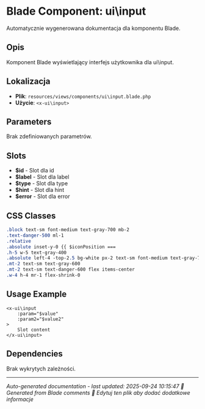 # Blade Component: ui\input

Automatycznie wygenerowana dokumentacja dla komponentu Blade.

## Opis
Komponent Blade wyświetlający interfejs użytkownika dla ui\input.

## Lokalizacja
- **Plik**: `resources/views/components/ui\input.blade.php`
- **Użycie**: `<x-ui\input>`

## Parameters
Brak zdefiniowanych parametrów.

## Slots
- **$id** - Slot dla id
- **$label** - Slot dla label
- **$type** - Slot dla type
- **$hint** - Slot dla hint
- **$error** - Slot dla error

## CSS Classes
```css
.block text-sm font-medium text-gray-700 mb-2
.text-danger-500 ml-1
.relative
.absolute inset-y-0 {{ $iconPosition === 
.h-5 w-5 text-gray-400
.absolute left-4 -top-2.5 bg-white px-2 text-sm font-medium text-gray-700 transition-all duration-200
.mt-2 text-sm text-gray-600
.mt-2 text-sm text-danger-600 flex items-center
.w-4 h-4 mr-1 flex-shrink-0
```

## Usage Example
```blade
<x-ui\input
    :param="$value"
    :param2="$value2"
>
    Slot content
</x-ui\input>
```

## Dependencies
Brak wykrytych zależności.

---
*Auto-generated documentation - last updated: 2025-09-24 10:15:47*
*🤖 Generated from Blade comments*
*📝 Edytuj ten plik aby dodać dodatkowe informacje*